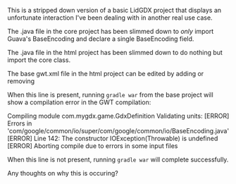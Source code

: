 This is a stripped down version of a basic LidGDX project that displays an
unfortunate interaction I've been dealing with in another real use case.

The .java file in the core project has been slimmed down to _only_ import
Guava's BaseEncoding and declare a single BaseEncoding field.

The .java file in the html project has been slimmed down to do nothing but
import the core class.

The base gwt.xml file in the html project can be edited by adding or removing
    <inherits name="com.google.common.collect.Collect"/>
    
When this line is present, running `gradle war` from the base project will
show a compilation error in the GWT compilation:

Compiling module com.mygdx.game.GdxDefinition
   Validating units:
      [ERROR] Errors in 'com/google/common/io/super/com/google/common/io/BaseEncoding.java'
         [ERROR] Line 142: The constructor IOException(Throwable) is undefined
   [ERROR] Aborting compile due to errors in some input files

When this line is not present, running `gradle war` will complete successfully.

Any thoughts on why this is occuring?
